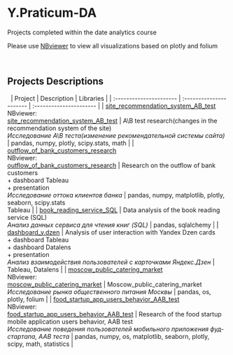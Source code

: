 # Y.Praticum-DA
Projects completed within the date analytics course

Please use [NBviewer](https://nbviewer.org/github/im-gary/) to view all visualizations based on plotly and folium

 
## Projects Descriptions
 
| Project | Description | Libraries | 
| :---------------------- | :---------------------- | :---------------------- |
| [site_recommendation_system_AB_test](site_recommendation_system_AB_test) <br /> NBviewer: <br /> [site_recommendation_system_AB_test](https://nbviewer.org/github/im-gary/Y.Praticum-DA/blob/main/site_recommendation_system_AB_test/site_recommendation_system_AB_test.ipynb) | A\B test research(changes in the recommendation system of the site) <br /> *Исследование А\В теста(изменение рекомендательной системы сайта)* | pandas, numpy, plotly, scipy.stats, math |
| [outflow_of_bank_customers_research](outflow_of_bank_customers_research) <br /> NBviewer: <br /> [outflow_of_bank_customers_research](https://nbviewer.org/github/im-gary/Y.Praticum-DA/blob/main/outflow_of_bank_customers_research/outflow_of_bank_customers_research.ipynb) | Research on the outflow of bank customers  <br /> + dashboard Tableau <br /> + presentation <br />  *Исследование оттока клиентов банка*  | pandas, numpy, matplotlib, plotly, seaborn, scipy.stats <br /> Tableau |
| [book_reading_service_SQL](book_reading_service_SQL) | Data analysis of the book reading service (SQL)  <br />  *Анализ данных сервиса для чтения книг (SQL)* | pandas, sqlalchemy |
| [dashboard_y.dzen](dashboard_y.dzen) | Analysis of user interaction with Yandex Dzen cards <br /> + dashboard Tableau <br /> + dashboard Datalens <br /> + presentation <br />  *Анализ взаимодействия пользователей с карточками Яндекс.Дзен*  | Tableau, Datalens |
| [moscow_public_catering_market](Moscow_public_catering_market) <br /> NBviewer: <br /> [moscow_public_catering_market](https://nbviewer.org/github/im-gary/Y.Praticum-DA/blob/main/Moscow_public_catering_market/moscow_public_catering_market.ipynb) | Moscow_public_catering_market <br /> *Исследование рынка общественного питания Москвы* | pandas, os, plotly, folium |
| [food_startup_app_users_behavior_AAB_test](food_startup_app_users_behavior_AAB_test) <br /> NBviewer: <br /> [food_startup_app_users_behavior_AAB_test](https://nbviewer.org/github/im-gary/Y.Praticum-DA/blob/main/food_startup_app_users_behavior_AAB_test/food_startup_app_users_behavior_aab_test.ipynb) | Research of the food startup mobile application users behavior, AAB test <br /> *Исследование поведения пользователей мобильного приложения фуд-стартапа, ААВ теста* | pandas, numpy, os, matplotlib, seaborn, plotly, scipy, math, statistics |
